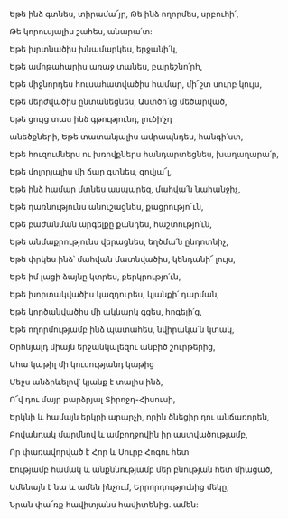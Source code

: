Եթե ինձ գտնես, տիրամա՜յր, Թե ինձ ողորմես, սրբուհի՛,

Թե կորուսյալիս շահես, անարա՛տ:

Եթե խրտնածիս խնամարկես, երջանի՛կ,

Եթե ամոթահարիս առաջ տանես, բարեշնո՛րհ,

Եթե միջնորդես հուսահատվածիս համար, մի՜շտ սուրբ կույս,

Եթե մերժվածիս ընտանեցնես, Աստծո՛ւց մեծարված,

Եթե ցույց տաս ինձ գթությունդ, լուծի՛չդ

անեծքների, Եթե տատանյալիս ամրապնդես, հանգի՛ստ,

Եթե հուզումներս ու խռովքներս հանդարտեցնես, խաղաղարա՛ր,

Եթե մոլորյալիս մի ճար գտնես, գովյա՜լ,

Եթե ինձ համար մտնես ասպարեզ, մահվա՛ն նահանջիչ,

Եթե դառնությունս անուշացնես, քացրությո՜ւն,

Եթե բաժանման արգելքը քանդես, հաշտությո՛ւն,

Եթե անմաքրությունս վերացնես, եղծմա՛ն ընդոտնիչ,

Եթե փրկես ինձ՝ մահվան մատնվածիս, կենդանի՜ լույս,

Եթե իմ լացի ձայնը կտրես, բերկրությո՛ւն,

Եթե խորտակվածիս կազդուրես, կյանքի՛ դարման,

Եթե կործանվածիս մի ակնարկ գցես, հոգելի՛ց,

Եթե ողորմությամբ ինձ պատահես, նվիրակա՛ն կտակ,

Օրհնյալդ միայն երջանկալեզու անբիծ շուրթերից,

Ահա կաթիլ մի կուսությանդ կաթից

Մեջս անձրևելով՝ կյանք է տալիս ինձ,

Ո՜վ դու մայր բարձրյալ Տիրոջդ-Հիսուսի,

Երկնի և համայն երկրի արարչի, որին ծնեցիր դու անճառորեն,

Բովանդակ մարմնով և ամբողջովին իր աստվածությամբ,

Որ փառավորված է Հոր և Սուրբ Հոգու հետ

Էությամբ համակ և անքննությամբ մեր բնության հետ միացած,

Ամենայն է նա և ամեն ինչում, Երրորդությունից մեկը,

Նրան փա՜ռք հավիտյանս հավիտենից. ամեն: